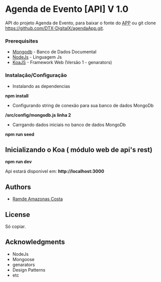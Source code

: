 # Agenda de Evento [API] V 1.0

API do projeto Agenda de Evento, para baixar o fonte do [APP](https://github.com/DTX-DigitalX/agendaApp) ou git clone https://github.com/DTX-DigitalX/agendaApp.git.


### Prerequisites

* [Mongodb](https://www.mongodb.com/) - Banco de Dados Documental
* [NodeJs](https://nodejs.org/) - Linguagem Js
* [KoaJS](http://koajs.com/) - Framework Web (Versão 1 - genarators)

### Instalação/Configuração

* Instalando as dependencias

**npm install**

* Configurando string de conexão para sua banco de dados MongoDb

**/src/config/mongodb.js linha 2**

* Carrgando dados iniciais no banco de dados MongoDb

**npm run seed**


## Inicializando o Koa ( módulo web de api's rest)
**npm run dev**


Api estará disponivel em:
**http://localhost:3000**

## Authors

* [Ramde Amazonas Costa](https://github.com/ramde)

## License
Só copiar.

## Acknowledgments

* NodeJs
* Mongoose
* genarators
* Design Patterns
* etc